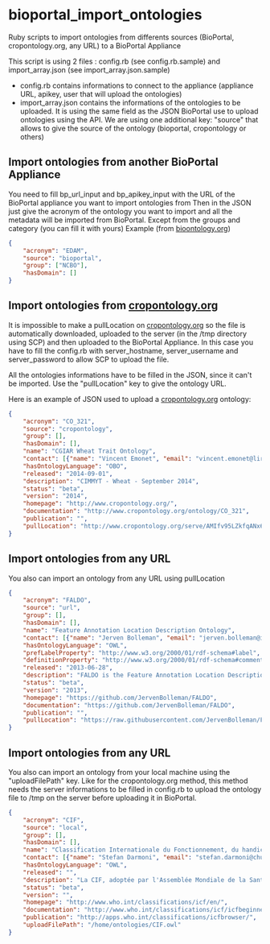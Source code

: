 # bioportal_import_ontologies
Ruby scripts to import ontologies from differents sources (BioPortal, cropontology.org, any URL) to a BioPortal Appliance

This script is using 2 files : config.rb (see config.rb.sample) and import_array.json (see import_array.json.sample)

* config.rb contains informations to connect to the appliance (appliance URL, apikey, user that will upload the ontologies)
* import_array.json contains the informations of the ontologies to be uploaded. It is using the same field as the JSON BioPortal use to upload ontologies using the API.
We are using one additional key: "source" that allows to give the source of the ontology (bioportal, cropontology or others)

## Import ontologies from another BioPortal Appliance
You need to fill bp_url_input and bp_apikey_input with the URL of the BioPortal appliance you want to import ontologies from
Then in the JSON just give the acronym of the ontology you want to import and all the metadata will be imported from BioPortal. Except from the groups and category (you can fill it with yours)
Example (from [bioontology.org](http://bioportal.bioontology.org))

```json
{
    "acronym": "EDAM",
    "source": "bioportal",
    "group": ["NCBO"],
    "hasDomain": []
}
```

   
## Import ontologies from [cropontology.org](http://www.cropontology.org)
    
It is impossible to make a pullLocation on [cropontology.org](http://www.cropontology.org) so the file is automatically downloaded, uploaded to the server (in the /tmp directory using SCP) and then uploaded to the BioPortal Appliance.
In this case you have to fill the config.rb with server_hostname, server_username and server_password to allow SCP to upload the file.

All the ontologies informations have to be filled in the JSON, since it can't be imported. Use the "pullLocation" key to give the ontology URL. 

Here is an example of JSON used to upload a [cropontology.org](http://www.cropontology.org) ontology:
```json
{
    "acronym": "CO_321",
    "source": "cropontology",
    "group": [],
    "hasDomain": [],
    "name": "CGIAR Wheat Trait Ontology",
    "contact": [{"name": "Vincent Emonet", "email": "vincent.emonet@lirmm.fr"}],
    "hasOntologyLanguage": "OBO",
    "released": "2014-09-01",
    "description": "CIMMYT - Wheat - September 2014",
    "status": "beta",
    "version": "2014",
    "homepage": "http://www.cropontology.org/",
    "documentation": "http://www.cropontology.org/ontology/CO_321",
    "publication": "",
    "pullLocation": "http://www.cropontology.org/serve/AMIfv95LZkfqANx67WLKz1nPj0sKQ7LpdcHr3Y-uDlWm1vN4Y6opgXFxhuFK0vPf1mqSIYByzuNYQUADw8rX1hSlqHxCg4bSDJnDGCthZcRnO4ng_E7FKSsLlp6RR_Sog7xaguHAMs_v-FqpwVjvmYv7NOXqr3hSN2xFv9zXOacsBKnF00lo0wI"
}
```
    

## Import ontologies from any URL

You also can import an ontology from any URL using pullLocation

```json
{
    "acronym": "FALDO",
    "source": "url",
    "group": [],
    "hasDomain": [],
    "name": "Feature Annotation Location Description Ontology",
    "contact": [{"name": "Jerven Bolleman", "email": "jerven.bolleman@isb-sib.ch"}],
    "hasOntologyLanguage": "OWL",
    "prefLabelProperty": "http://www.w3.org/2000/01/rdf-schema#label",
    "definitionProperty": "http://www.w3.org/2000/01/rdf-schema#comment",
    "released": "2013-06-28",
    "description": "FALDO is the Feature Annotation Location Description Ontology. It is a simple ontology to describe sequence feature positions and regions as found in GFF3, DBBJ, EMBL, GenBank files, UniProt, and many other bioinformatics resources. The aim of this ontology is to describe the position of a sequence region or a feature. It does not aim to describe features or regions itself, but instead depends on resources such as the Sequence Ontology or the UniProt core ontolgy.",
    "status": "beta",
    "version": "2013",
    "homepage": "https://github.com/JervenBolleman/FALDO",
    "documentation": "https://github.com/JervenBolleman/FALDO",
    "publication": "",
    "pullLocation": "https://raw.githubusercontent.com/JervenBolleman/FALDO/master/faldo.ttl"
}
```

## Import ontologies from any URL

You also can import an ontology from your local machine using the "uploadFilePath" key.
Like for the cropontology.org method, this method needs the server informations to be filled in config.rb to upload the
  ontology file to /tmp on the server before uploading it in BioPortal.

```json
{
    "acronym": "CIF",
    "source": "local",
    "group": [],
    "hasDomain": [],
    "name": "Classification Internationale du Fonctionnement, du handicap et de la santé",
    "contact": [{"name": "Stefan Darmoni", "email": "stefan.darmoni@chu-rouen.fr"}],
    "hasOntologyLanguage": "OWL",
    "released": "",
    "description": "La CIF, adoptée par l'Assemblée Mondiale de la Santé en 2001, remplace la Classification Internationale des Handicaps : déficiences, incapacités, désavantages.",
    "status": "beta",
    "version": "",
    "homepage": "http://www.who.int/classifications/icf/en/",
    "documentation": "http://www.who.int/classifications/icf/icfbeginnersguide.pdf",
    "publication": "http://apps.who.int/classifications/icfbrowser/",
    "uploadFilePath": "/home/ontologies/CIF.owl"
}
```